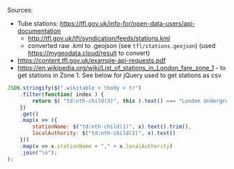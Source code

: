 Sources:
- Tube stations: <https://tfl.gov.uk/info-for/open-data-users/api-documentation>
	- <http://tfl.gov.uk/tfl/syndication/feeds/stations.kml>
	- converted raw .kml to .geojson (see ``tfl/stations.geojson``) (used <https://mygeodata.cloud/result> to convert)
- <https://content.tfl.gov.uk/example-api-requests.pdf>
- <https://en.wikipedia.org/wiki/List_of_stations_in_London_fare_zone_1> - to get stations in Zone 1. See below for jQuery used to get stations as csv

```js
JSON.stringify($(".wikitable > tbody > tr")
	.filter(function( index ) {
    	return $( "td:nth-child(3)", this ).text() === "London Underground";
  	})
  	.get()
  	.map(x => ({
  		stationName: $("td:nth-child(1)", x).text().trim(), 
  		localAuthority: $("td:nth-child(2)", x).text()
  	}))
  	.map(x => x.stationName + "," + x.localAuthority)
  	.join("\n");
);
```